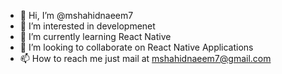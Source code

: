 - 👋 Hi, I’m @mshahidnaeem7
- 👀 I’m interested in developmenet
- 🌱 I’m currently learning React Native
- 💞️ I’m looking to collaborate on React Native Applications
- 📫 How to reach me just mail at mshahidnaeem7@gmail.com

<!---
mshahidnaeem7/mshahidnaeem7 is a ✨ special ✨ repository because its `README.md` (this file) appears on your GitHub profile.
You can click the Preview link to take a look at your changes.
--->
